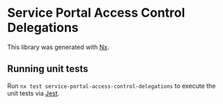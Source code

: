 <!-- gitbook-ignore -->

# Service Portal Access Control Delegations

This library was generated with [Nx](https://nx.dev).

## Running unit tests

Run `nx test service-portal-access-control-delegations` to execute the unit tests via [Jest](https://jestjs.io).
